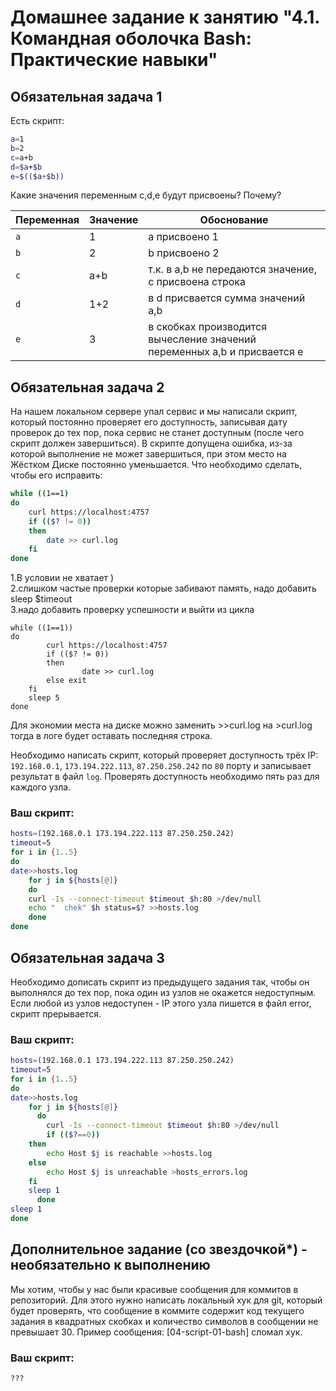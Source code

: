 # Домашнее задание к занятию "4.1. Командная оболочка Bash: Практические навыки"

## Обязательная задача 1

Есть скрипт:
```bash
a=1
b=2
c=a+b
d=$a+$b
e=$(($a+$b))
```

Какие значения переменным c,d,e будут присвоены? Почему?

| Переменная  | Значение | Обоснование |
| ------------- | ------------- | ------------- |
| `a`  | 1  | а присвоено 1 |
| `b`  | 2  | b присвоено 2 |
| `c`  | a+b | т.к. в a,b не передаются значение, c присвоена строка |
| `d`  | 1+2 | в d  присвается сумма значений a,b|
| `e`  | 3   |  в скобках производится вычесление значений переменных a,b и присвается е |


## Обязательная задача 2
На нашем локальном сервере упал сервис и мы написали скрипт, который постоянно проверяет его доступность, записывая дату проверок до тех пор, пока сервис не станет доступным (после чего скрипт должен завершиться). В скрипте допущена ошибка, из-за которой выполнение не может завершиться, при этом место на Жёстком Диске постоянно уменьшается. Что необходимо сделать, чтобы его исправить:
```bash
while ((1==1)
do
	curl https://localhost:4757
	if (($? != 0))
	then
		date >> curl.log
	fi
done
```
1.В условии не хватает ) <br>
2.слишком частые проверки которые забивают память, надо добавить sleep $timeout<br>
3.надо добавить проверку успешности и выйти из цикла<br>
```
while ((1==1))
do
        curl https://localhost:4757
        if (($? != 0))
        then
                date >> curl.log
        else exit
	fi
	sleep 5
done
```
Для экономии места на диске можно заменить >>curl.log на >curl.log тогда в логе будет оставать последняя строка. <br>

Необходимо написать скрипт, который проверяет доступность трёх IP: `192.168.0.1`, `173.194.222.113`, `87.250.250.242` по `80` порту и записывает результат в файл `log`. Проверять доступность необходимо пять раз для каждого узла.

### Ваш скрипт:
```bash
hosts=(192.168.0.1 173.194.222.113 87.250.250.242)
timeout=5
for i in {1..5}
do
date>>hosts.log
	for j in ${hosts[@]}
	do
	curl -Is --connect-timeout $timeout $h:80 >/dev/null
	echo "	chek" $h status=$? >>hosts.log
	done
done
```

## Обязательная задача 3
Необходимо дописать скрипт из предыдущего задания так, чтобы он выполнялся до тех пор, пока один из узлов не окажется недоступным. Если любой из узлов недоступен - IP этого узла пишется в файл error, скрипт прерывается.

### Ваш скрипт:
```bash
hosts=(192.168.0.1 173.194.222.113 87.250.250.242)
timeout=5
for i in {1..5}
do
date>>hosts.log
    for j in ${hosts[@]}
      do
        curl -Is --connect-timeout $timeout $h:80 >/dev/null
        if (($?==0))
	then
		echo Host $j is reachable >>hosts.log
	else
		echo Host $j is unreachable >hosts_errors.log
	fi
	sleep 1
      done
sleep 1
done
```

## Дополнительное задание (со звездочкой*) - необязательно к выполнению

Мы хотим, чтобы у нас были красивые сообщения для коммитов в репозиторий. Для этого нужно написать локальный хук для git, который будет проверять, что сообщение в коммите содержит код текущего задания в квадратных скобках и количество символов в сообщении не превышает 30. Пример сообщения: \[04-script-01-bash\] сломал хук.

### Ваш скрипт:
```bash
???
```
